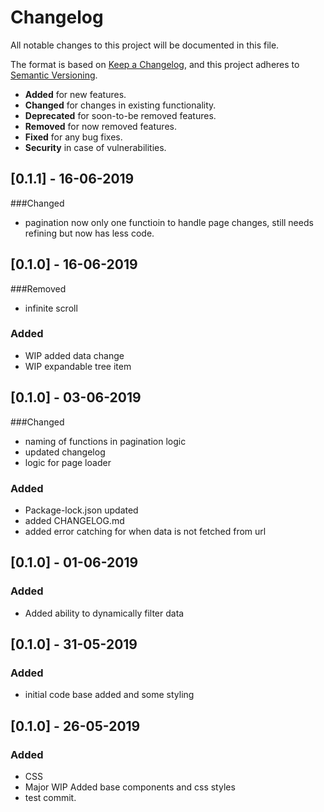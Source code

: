 # Changelog
All notable changes to this project will be documented in this file.

The format is based on [Keep a Changelog](https://keepachangelog.com/en/1.0.0/),
and this project adheres to [Semantic Versioning](https://semver.org/spec/v2.0.0.html).

- __Added__ for new features.
- __Changed__ for changes in existing functionality.
- __Deprecated__ for soon-to-be removed features.
- __Removed__ for now removed features.
- __Fixed__ for any bug fixes.
- __Security__ in case of vulnerabilities.

## [0.1.1] - 16-06-2019
###Changed
- pagination now only one functioin to handle page changes, still needs refining but now has less code.

## [0.1.0] - 16-06-2019
###Removed
- infinite scroll

### Added
- WIP added data change
- WIP expandable tree item 

## [0.1.0] - 03-06-2019
###Changed
- naming of functions in pagination logic
- updated changelog
- logic for page loader

### Added
- Package-lock.json updated
- added CHANGELOG.md
- added error catching for when data is not fetched from url

## [0.1.0] - 01-06-2019

### Added
- Added ability to dynamically filter data

## [0.1.0] - 31-05-2019

### Added
- initial code base added and some styling


## [0.1.0] - 26-05-2019

### Added
- CSS
- Major WIP Added base components and css styles
- test commit.

